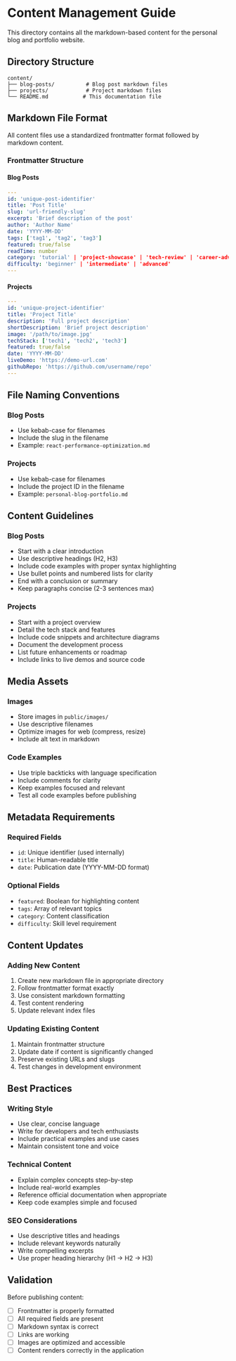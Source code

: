 # Content Management Guide

This directory contains all the markdown-based content for the personal blog and portfolio website.

## Directory Structure

```
content/
├── blog-posts/          # Blog post markdown files
├── projects/            # Project markdown files
└── README.md           # This documentation file
```

## Markdown File Format

All content files use a standardized frontmatter format followed by markdown content.

### Frontmatter Structure

#### Blog Posts
```yaml
---
id: 'unique-post-identifier'
title: 'Post Title'
slug: 'url-friendly-slug'
excerpt: 'Brief description of the post'
author: 'Author Name'
date: 'YYYY-MM-DD'
tags: ['tag1', 'tag2', 'tag3']
featured: true/false
readTime: number
category: 'tutorial' | 'project-showcase' | 'tech-review' | 'career-advice'
difficulty: 'beginner' | 'intermediate' | 'advanced'
---
```

#### Projects
```yaml
---
id: 'unique-project-identifier'
title: 'Project Title'
description: 'Full project description'
shortDescription: 'Brief project description'
image: '/path/to/image.jpg'
techStack: ['tech1', 'tech2', 'tech3']
featured: true/false
date: 'YYYY-MM-DD'
liveDemo: 'https://demo-url.com'
githubRepo: 'https://github.com/username/repo'
---
```

## File Naming Conventions

### Blog Posts
- Use kebab-case for filenames
- Include the slug in the filename
- Example: `react-performance-optimization.md`

### Projects
- Use kebab-case for filenames
- Include the project ID in the filename
- Example: `personal-blog-portfolio.md`

## Content Guidelines

### Blog Posts
- Start with a clear introduction
- Use descriptive headings (H2, H3)
- Include code examples with proper syntax highlighting
- Use bullet points and numbered lists for clarity
- End with a conclusion or summary
- Keep paragraphs concise (2-3 sentences max)

### Projects
- Start with a project overview
- Detail the tech stack and features
- Include code snippets and architecture diagrams
- Document the development process
- List future enhancements or roadmap
- Include links to live demos and source code

## Media Assets

### Images
- Store images in `public/images/`
- Use descriptive filenames
- Optimize images for web (compress, resize)
- Include alt text in markdown

### Code Examples
- Use triple backticks with language specification
- Include comments for clarity
- Keep examples focused and relevant
- Test all code examples before publishing

## Metadata Requirements

### Required Fields
- `id`: Unique identifier (used internally)
- `title`: Human-readable title
- `date`: Publication date (YYYY-MM-DD format)

### Optional Fields
- `featured`: Boolean for highlighting content
- `tags`: Array of relevant topics
- `category`: Content classification
- `difficulty`: Skill level requirement

## Content Updates

### Adding New Content
1. Create new markdown file in appropriate directory
2. Follow frontmatter format exactly
3. Use consistent markdown formatting
4. Test content rendering
5. Update relevant index files

### Updating Existing Content
1. Maintain frontmatter structure
2. Update date if content is significantly changed
3. Preserve existing URLs and slugs
4. Test changes in development environment

## Best Practices

### Writing Style
- Use clear, concise language
- Write for developers and tech enthusiasts
- Include practical examples and use cases
- Maintain consistent tone and voice

### Technical Content
- Explain complex concepts step-by-step
- Include real-world examples
- Reference official documentation when appropriate
- Keep code examples simple and focused

### SEO Considerations
- Use descriptive titles and headings
- Include relevant keywords naturally
- Write compelling excerpts
- Use proper heading hierarchy (H1 → H2 → H3)

## Validation

Before publishing content:
- [ ] Frontmatter is properly formatted
- [ ] All required fields are present
- [ ] Markdown syntax is correct
- [ ] Links are working
- [ ] Images are optimized and accessible
- [ ] Content renders correctly in the application
